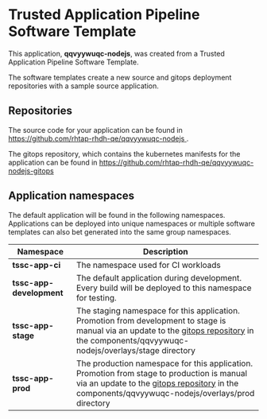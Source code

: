 # Trusted Application Pipeline Software Template

This application, **qqvyywuqc-nodejs**, was created from a Trusted Application Pipeline Software Template.

The software templates create a new source and gitops deployment repositories with a sample source application. 

## Repositories

The source code for your application can be found in [https://github.com/rhtap-rhdh-qe/qqvyywuqc-nodejs ](https://github.com/rhtap-rhdh-qe/qqvyywuqc-nodejs ).
 
The gitops repository, which contains the kubernetes manifests for the application can be found in 
[https://github.com/rhtap-rhdh-qe/qqvyywuqc-nodejs-gitops ](https://github.com/rhtap-rhdh-qe/qqvyywuqc-nodejs-gitops ) 

## Application namespaces 

The default application will be found in the following namespaces. Applications can be deployed into unique namespaces or multiple software templates can also bet generated into the same group namespaces.  

|  Namespace   |  Description   |  
| -------- | -------- |
| **tssc-app-ci** | The namespace used for CI workloads |
| **tssc-app-development** | The default application during development. Every build will be deployed to this namespace for testing. |
| **tssc-app-stage** | The staging namespace for this application. Promotion from development to stage is manual via an update to the [gitops repository](https://github.com/rhtap-rhdh-qe/qqvyywuqc-nodejs-gitops ) in the components/qqvyywuqc-nodejs/overlays/stage directory |
| **tssc-app-prod** | The production namespace for this application. Promotion from stage to production is manual via an update to the [gitops repository](https://github.com/rhtap-rhdh-qe/qqvyywuqc-nodejs-gitops ) in the components/qqvyywuqc-nodejs/overlays/prod directory |